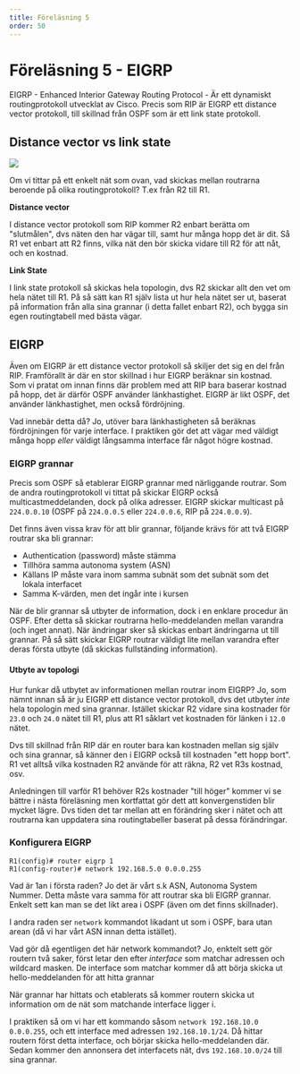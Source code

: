 ```yaml
---
title: Föreläsning 5
order: 50
---
```


# Föreläsning 5 - EIGRP

EIGRP - Enhanced Interior Gateway Routing Protocol - Är ett dynamiskt routingprotokoll utvecklat av Cisco. Precis som RIP är EIGRP ett distance vector protokoll, till skillnad från OSPF som är ett link state protokoll.

## Distance vector vs link state

![](/itd21c/f5/fig1.png)

Om vi tittar på ett enkelt nät som ovan, vad skickas mellan routrarna beroende på olika routingprotokoll? T.ex från R2 till R1.

**Distance vector**

I distance vector protokoll som RIP kommer R2 enbart berätta om "slutmålen", dvs näten den har vägar till, samt hur många hopp det är dit. Så R1 vet enbart att R2 finns, vilka nät den bör skicka vidare till R2 för att nåt, och en kostnad.

**Link State**

I link state protokoll så skickas hela topologin, dvs R2 skickar allt den vet om hela nätet till R1. På så sätt kan R1 själv lista ut hur hela nätet ser ut, baserat på information från alla sina grannar (i detta fallet enbart R2), och bygga sin egen routingtabell med bästa vägar.

## EIGRP

Även om EIGRP är ett distance vector protokoll så skiljer det sig en del från RIP.
Framförallt är där en stor skillnad i hur EIGRP beräknar sin kostnad. Som vi pratat om innan finns där problem med att RIP bara baserar kostnad på hopp, det är därför OSPF använder länkhastighet. EIGRP är likt OSPF, det använder länkhastighet, men också fördröjning.

Vad innebär detta då? Jo, utöver bara länkhastigheten så beräknas fördröjningen för varje interface. I praktiken gör det att vägar med väldigt många hopp _eller_ väldigt långsamma interface får något högre kostnad.

### EIGRP grannar

Precis som OSPF så etablerar EIGRP grannar med närliggande routrar. Som de andra routingprotokoll vi tittat på skickar EIGRP också multicastmeddelanden, dock på olika adresser. EIGRP skickar multicast på `224.0.0.10` (OSPF på `224.0.0.5` eller `224.0.0.6`, RIP på `224.0.0.9`).

Det finns även vissa krav för att blir grannar, följande krävs för att två EIGRP routrar ska bli grannar:

- Authentication (password) måste stämma
- Tillhöra samma autonoma system (ASN)
- Källans IP måste vara inom samma subnät som det subnät som det lokala interfacet
- Samma K-värden, men det ingår inte i kursen

När de blir grannar så utbyter de information, dock i en enklare procedur än OSPF. Efter detta så skickar routrarna hello-meddelanden mellan varandra (och inget annat). När ändringar sker så skickas enbart ändringarna ut till grannar. På så sätt skickar EIGRP routrar väldigt lite mellan varandra efter deras första utbyte (då skickas fullständing information).

#### Utbyte av topologi

Hur funkar då utbytet av informationen mellan routrar inom EIGRP? Jo, som nämnt innan så är ju EIGRP ett distance vector protokoll, dvs det utbyter _inte_ hela topologin med sina grannar. Istället skickar R2 vidare sina kostnader för `23.0` och `24.0` nätet till R1, plus att R1 såklart vet kostnaden för länken i `12.0` nätet.

Dvs till skillnad från RIP där en router bara kan kostnaden mellan sig själv och sina grannar, så känner den i EIGRP också till kostnaden "ett hopp bort". R1 vet alltså vilka kostnaden R2 använde för att räkna, R2 vet R3s kostnad, osv.

Anledningen till varför R1 behöver R2s kostnader "till höger" kommer vi se bättre i nästa föreläsning men kortfattat gör dett att konvergenstiden blir mycket lägre. Dvs tiden det tar mellan att en förändring sker i nätet och att routrarna kan uppdatera sina routingtabeller baserat på dessa förändringar.

### Konfigurera EIGRP

```
R1(config)# router eigrp 1
R1(config-router)# network 192.168.5.0 0.0.0.255
```

Vad är 1an i första raden? Jo det är vårt s.k ASN, Autonoma System Nummer. Detta måste vara samma för att routrar ska bli EIGRP grannar. Enkelt sett kan man se det likt area i OSPF (även om det finns skillnader).

I andra raden ser `network` kommandot likadant ut som i OSPF, bara utan arean (då vi har vårt ASN innan detta istället).

Vad gör då egentligen det här network kommandot? Jo, enktelt sett gör routern två saker, först letar den efter _interface_ som matchar adressen och wildcard masken. De interface som matchar kommer då att börja skicka ut hello-meddelanden för att hitta grannar

När grannar har hittats och etablerats så kommer routern skicka ut information om de nät som matchande interface ligger i.

I praktiken så om vi har ett kommando såsom `network 192.168.10.0 0.0.0.255`, och ett interface med adressen `192.168.10.1/24`. Då hittar routern först detta interface, och börjar skicka hello-meddelanden där. Sedan kommer den annonsera det interfacets nät, dvs `192.168.10.0/24` till sina grannar.
